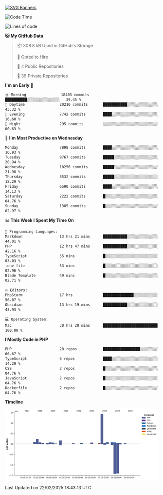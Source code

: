 [![SVG Banners](https://svg-banners.vercel.app/api?type=glitch&text1=Gere_Lajos%F0%9F%92%BB&width=800&height=400)](https://github.com/Akshay090/svg-banners)

<!--START_SECTION:waka-->
![Code Time](http://img.shields.io/badge/Code%20Time-2%2C225%20hrs%2016%20mins-blue)

![Lines of code](https://img.shields.io/badge/From%20Hello%20World%20I%27ve%20Written-27.4%20million%20lines%20of%20code-blue)

**🐱 My GitHub Data** 

> 📦 308.8 kB Used in GitHub's Storage 
 > 
> 💼 Opted to Hire
 > 
> 📜 4 Public Repositories 
 > 
> 🔑 39 Private Repositories 
 > 
**I'm an Early 🐤** 

```text
🌞 Morning                18403 commits       ██████████░░░░░░░░░░░░░░░   39.45 % 
🌆 Daytime                20210 commits       ███████████░░░░░░░░░░░░░░   43.32 % 
🌃 Evening                7742 commits        ████░░░░░░░░░░░░░░░░░░░░░   16.60 % 
🌙 Night                  295 commits         ░░░░░░░░░░░░░░░░░░░░░░░░░   00.63 % 
```
📅 **I'm Most Productive on Wednesday** 

```text
Monday                   7898 commits        ████░░░░░░░░░░░░░░░░░░░░░   16.93 % 
Tuesday                  9767 commits        █████░░░░░░░░░░░░░░░░░░░░   20.94 % 
Wednesday                10256 commits       █████░░░░░░░░░░░░░░░░░░░░   21.98 % 
Thursday                 8532 commits        █████░░░░░░░░░░░░░░░░░░░░   18.29 % 
Friday                   6590 commits        ████░░░░░░░░░░░░░░░░░░░░░   14.13 % 
Saturday                 2222 commits        █░░░░░░░░░░░░░░░░░░░░░░░░   04.76 % 
Sunday                   1385 commits        █░░░░░░░░░░░░░░░░░░░░░░░░   02.97 % 
```


📊 **This Week I Spent My Time On** 

```text
💬 Programming Languages: 
Markdown                 13 hrs 21 mins      ███████████░░░░░░░░░░░░░░   44.01 % 
PHP                      12 hrs 47 mins      ███████████░░░░░░░░░░░░░░   42.16 % 
TypeScript               55 mins             █░░░░░░░░░░░░░░░░░░░░░░░░   03.03 % 
.env file                53 mins             █░░░░░░░░░░░░░░░░░░░░░░░░   02.96 % 
Blade Template           49 mins             █░░░░░░░░░░░░░░░░░░░░░░░░   02.71 % 

🔥 Editors: 
PhpStorm                 17 hrs              ██████████████░░░░░░░░░░░   56.07 % 
Obsidian                 13 hrs 19 mins      ███████████░░░░░░░░░░░░░░   43.93 % 

💻 Operating System: 
Mac                      30 hrs 20 mins      █████████████████████████   100.00 % 
```

**I Mostly Code in PHP** 

```text
PHP                      28 repos            █████████████████░░░░░░░░   66.67 % 
TypeScript               6 repos             ████░░░░░░░░░░░░░░░░░░░░░   14.29 % 
CSS                      2 repos             █░░░░░░░░░░░░░░░░░░░░░░░░   04.76 % 
JavaScript               2 repos             █░░░░░░░░░░░░░░░░░░░░░░░░   04.76 % 
Dockerfile               2 repos             █░░░░░░░░░░░░░░░░░░░░░░░░   04.76 % 
```



**Timeline**

![Lines of Code chart](https://raw.githubusercontent.com/gere-lajos/gere-lajos/main/assets/bar_graph.png)


 Last Updated on 22/02/2025 18:43:13 UTC
<!--END_SECTION:waka-->
